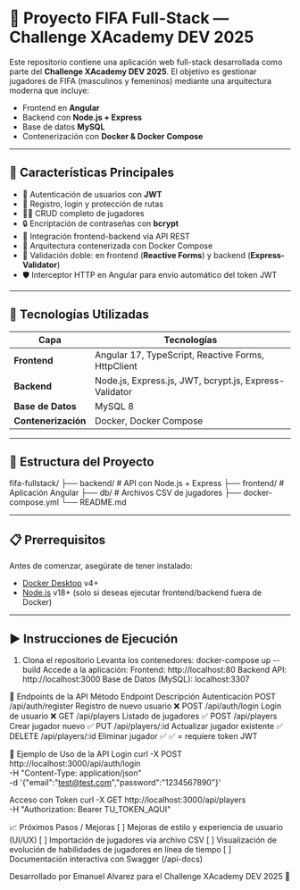 # 🌟 Proyecto FIFA Full-Stack — Challenge XAcademy DEV 2025

Este repositorio contiene una aplicación web full-stack desarrollada como parte del **Challenge XAcademy DEV 2025**. El objetivo es gestionar jugadores de FIFA (masculinos y femeninos) mediante una arquitectura moderna que incluye:
- Frontend en **Angular**
- Backend con **Node.js + Express**
- Base de datos **MySQL**
- Contenerización con **Docker & Docker Compose**

---

## 📌 Características Principales

- 🔐 Autenticación de usuarios con **JWT**
- 🔄 Registro, login y protección de rutas
- 🧍‍♂️ CRUD completo de jugadores
- 🔒 Encriptación de contraseñas con **bcrypt**
- 🔗 Integración frontend-backend vía API REST
- 🐳 Arquitectura contenerizada con Docker Compose
- 🧠 Validación doble: en frontend (**Reactive Forms**) y backend (**Express-Validator**)
- 🛡️ Interceptor HTTP en Angular para envío automático del token JWT

---

## 🚀 Tecnologías Utilizadas

| Capa             | Tecnologías                                                                 |
|------------------|------------------------------------------------------------------------------|
| **Frontend**     | Angular 17, TypeScript, Reactive Forms, HttpClient            |
| **Backend**      | Node.js, Express.js, JWT, bcrypt.js, Express-Validator                      |
| **Base de Datos**| MySQL 8                                                                     |
| **Contenerización**| Docker, Docker Compose                                                    |

---

## 📂 Estructura del Proyecto

fifa-fullstack/
├── backend/ # API con Node.js + Express 
├── frontend/ # Aplicación Angular
├── db/ # Archivos CSV de jugadores 
├── docker-compose.yml 
└── README.md

---

## 📋 Prerrequisitos

Antes de comenzar, asegúrate de tener instalado:

- [Docker Desktop](https://www.docker.com/products/docker-desktop/) v4+
- [Node.js](https://nodejs.org/) v18+ (solo si deseas ejecutar frontend/backend fuera de Docker)

---

## ▶️ Instrucciones de Ejecución

1. Clona el repositorio
Levanta los contenedores:
    docker-compose up --build
Accede a la aplicación:
    Frontend: http://localhost:80
    Backend API: http://localhost:3000
    Base de Datos (MySQL): localhost:3307

📌 Endpoints de la API
Método	Endpoint	        Descripción	                        Autenticación
POST	/api/auth/register	Registro de nuevo usuario	        ❌
POST	/api/auth/login	    Login de usuario	                ❌
GET	    /api/players	    Listado de jugadores	            ✅
POST	/api/players	    Crear jugador nuevo	                ✅
PUT	    /api/players/:id	Actualizar jugador existente    	✅
DELETE	/api/players/:id	Eliminar jugador	                ✅
✅ = requiere token JWT

🧪 Ejemplo de Uso de la API
Login
curl -X POST http://localhost:3000/api/auth/login \
  -H "Content-Type: application/json" \
  -d '{"email":"test@test.com","password":"1234567890"}'

Acceso con Token
curl -X GET http://localhost:3000/api/players \
  -H "Authorization: Bearer TU_TOKEN_AQUI"

📈 Próximos Pasos / Mejoras
[ ] Mejoras de estilo y experiencia de usuario (UI/UX)
[ ] Importación de jugadores vía archivo CSV
[ ] Visualización de evolución de habilidades de jugadores en línea de tiempo
[ ] Documentación interactiva con Swagger (/api-docs)

Desarrollado por Emanuel Alvarez para el Challenge XAcademy DEV 2025 🚀